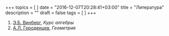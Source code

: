 +++
topics = [
]
date = "2016-12-07T20:28:41+03:00"
title = "Литература"
description = ""
draft = false
tags = [
]
+++

1. [Э.Б. Винберг](http://halgebra.math.msu.su/wiki/doku.php/staff:vinberg), *Курс алгебры*
1. [А.Л. Городенцев](http://gorod.bogomolov-lab.ru/index_rus.html), *Геометрия*